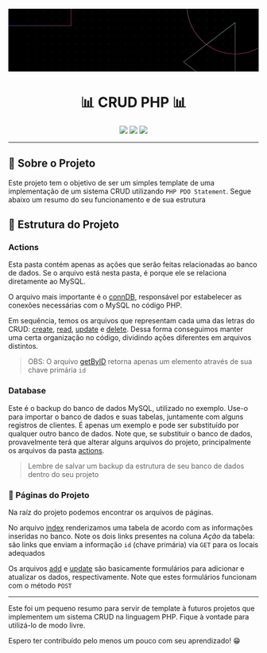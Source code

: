 ![Banner](https://github.com/dannesx/dannesx/blob/master/images/blank-banner.png?raw=true)

<h1 align="center">📊 CRUD PHP 📊</h1>

<div align="center">
    <img src="https://img.shields.io/badge/PHP-777BB4.svg?style=for-the-badge&logo=PHP&logoColor=white" />
    <img src="https://img.shields.io/badge/MySQL-4479A1.svg?style=for-the-badge&logo=MySQL&logoColor=white" />
    <img src="https://img.shields.io/badge/Bootstrap-7952B3.svg?style=for-the-badge&logo=Bootstrap&logoColor=white" />
</div>

---

## 📃 Sobre o Projeto

Este projeto tem o objetivo de ser um simples template de uma implementação de um sistema CRUD utilizando `PHP PDO Statement`. Segue abaixo um resumo do seu funcionamento e de sua estrutura

## 🧬 Estrutura do Projeto

### Actions

Esta pasta contém apenas as ações que serão feitas relacionadas ao banco de dados. Se o arquivo está nesta pasta, é porque ele se relaciona diretamente ao MySQL.

O arquivo mais importante é o [connDB](actions/connDB.php), responsável por estabelecer as conexões necessárias com o MySQL no código PHP.

Em sequência, temos os arquivos que representam cada uma das letras do CRUD: [create](actions/create.php), [read](actions/read.php), [update](actions/update.php) e [delete](actions/delete.php). Dessa forma conseguimos manter uma certa organização no código, dividindo ações diferentes em arquivos distintos.

> OBS: O arquivo [getByID](actions/getByID.php) retorna apenas um elemento através de sua chave primária `id`

### Database

Este é o backup do banco de dados MySQL, utilizado no exemplo. Use-o para importar o banco de dados e suas tabelas, juntamente com alguns registros de clientes. É apenas um exemplo e pode ser substituído por qualquer outro banco de dados. Note que, se substituir o banco de dados, provavelmente terá que alterar alguns arquivos do projeto, principalmente os arquivos da pasta [actions](#actions).

> Lembre de salvar um backup da estrutura de seu banco de dados dentro do seu projeto

### 📑 Páginas do Projeto

Na raíz do projeto podemos encontrar os arquivos de páginas. 

No arquivo [index](index.php) renderizamos uma tabela de acordo com as informações inseridas no banco. Note os dois links presentes na coluna *Ação* da tabela: são links que enviam a informação `id` (chave primária) via `GET` para os locais adequados

Os arquivos [add](add.php) e [update](update.php) são basicamente formulários para adicionar e atualizar os dados, respectivamente. Note que estes formulários funcionam com o método `POST`

---
Este foi um pequeno resumo para servir de template à futuros projetos que implementem um sistema CRUD na linguagem PHP. Fique à vontade para utilizá-lo de modo livre.

Espero ter contribuído pelo menos um pouco com seu aprendizado! 😁